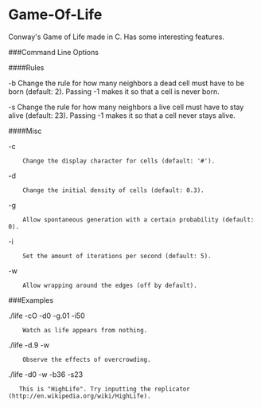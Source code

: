 Game-Of-Life
============

Conway's Game of Life made in C. Has some interesting features.

###Command Line Options

####Rules

-b
	Change the rule for how many neighbors a dead cell must have to be born (default: 2). Passing -1 makes it so that a cell is never born.

-s
	Change the rule for how many neighbors a live cell must have to stay alive (default: 23). Passing -1 makes it so that a cell never stays alive.

####Misc

-c

        Change the display character for cells (default: '#').
        
-d

        Change the initial density of cells (default: 0.3).
        
-g

        Allow spontaneous generation with a certain probability (default: 0).
        
-i

        Set the amount of iterations per second (default: 5).
        
-w

        Allow wrapping around the edges (off by default).

###Examples

./life -cO -d0 -g.01 -i50

        Watch as life appears from nothing.
        
./life -d.9 -w

        Observe the effects of overcrowding.

./life -d0 -w -b36 -s23

       This is "HighLife". Try inputting the replicator (http://en.wikipedia.org/wiki/HighLife).